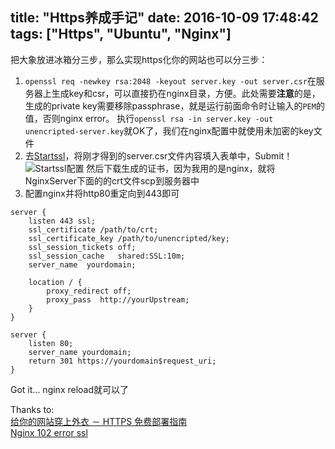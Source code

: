 title: "Https养成手记"
date: 2016-10-09 17:48:42
tags: ["Https", "Ubuntu", "Nginx"]
---

把大象放进冰箱分三步，那么实现https化你的网站也可以分三步：
1. `openssl req -newkey rsa:2048 -keyout server.key -out server.csr`在服务器上生成key和csr，可以直接扔在nginx目录，方便。此处需要**注意**的是，生成的private key需要移除passphrase，就是运行前面命令时让输入的`PEM`的值，否则nginx error。
执行`openssl rsa -in server.key -out unencripted-server.key`就OK了，我们在nginx配置中就使用未加密的key文件
2. 去[Startssl](https://www.startssl.com/Certificates/ApplySSLCert?level=1)，将刚才得到的server.csr文件内容填入表单中，Submit！
![Startssl配置](https://dn-xuqi.qbox.me/https.png)
然后下载生成的证书，因为我用的是nginx，就将NginxServer下面的的crt文件scp到服务器中
3. 配置nginx并将http80重定向到443即可
```
server {
    listen 443 ssl;
    ssl_certificate /path/to/crt;
    ssl_certificate_key /path/to/unencripted/key;
    ssl_session_tickets off;
    ssl_session_cache   shared:SSL:10m;
    server_name  yourdomain;

    location / {
        proxy_redirect off;
        proxy_pass  http://yourUpstream;
    }
}

server {
    listen 80;
    server_name yourdomain;
    return 301 https://yourdomain$request_uri;
}
```

Got it... nginx reload就可以了

Thanks to:  
[给你的网站穿上外衣 － HTTPS 免费部署指南](https://segmentfault.com/a/1190000007024673?utm_source=weekly&utm_medium=email&utm_campaign=email_weekly)  
[Nginx 102 error ssl](http://stackoverflow.com/questions/18101217/error-102-nginx-ssl)